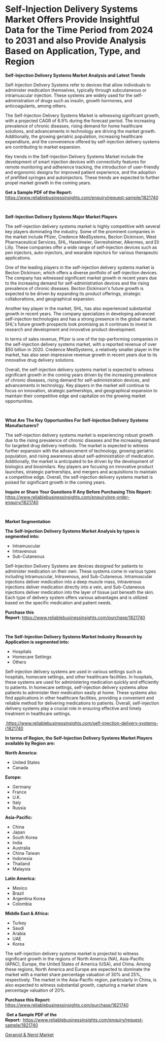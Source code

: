 <p><h1>Self-Injection Delivery Systems Market Offers Provide Insightful Data for the Time Period from 2024 to 2031 and also Provide Analysis Based on Application, Type, and Region</h1></p><p><strong>Self-Injection Delivery Systems Market Analysis and Latest Trends</strong></p>
<p><p>Self-Injection Delivery Systems refer to devices that allow individuals to administer medication themselves, typically through subcutaneous or intramuscular injection. These systems are widely used for the self-administration of drugs such as insulin, growth hormones, and anticoagulants, among others.</p><p>The Self-Injection Delivery Systems Market is witnessing significant growth, with a projected CAGR of 6.9% during the forecast period. The increasing prevalence of chronic diseases, rising demand for home healthcare solutions, and advancements in technology are driving the market growth. Additionally, the growing geriatric population, increasing healthcare expenditure, and the convenience offered by self-injection delivery systems are contributing to market expansion.</p><p>Key trends in the Self-Injection Delivery Systems Market include the development of smart injection devices with connectivity features for remote monitoring and adherence tracking, the introduction of user-friendly and ergonomic designs for improved patient experience, and the adoption of prefilled syringes and autoinjectors. These trends are expected to further propel market growth in the coming years.</p></p>
<p><strong>Get a Sample PDF of the Report:&nbsp;</strong> <a href="https://www.reliablebusinessinsights.com/enquiry/request-sample/1821740">https://www.reliablebusinessinsights.com/enquiry/request-sample/1821740</a></p>
<p>&nbsp;</p>
<p><strong>Self-Injection Delivery Systems Major Market Players</strong></p>
<p><p>The self-injection delivery systems market is highly competitive with several key players dominating the industry. Some of the prominent companies in the market include Pfizer, Credence MedSystems, Becton Dickinson, West Pharmaceutical Services, SHL, Haselmeier, Gerresheimer, Alkermes, and Eli Lilly. These companies offer a wide range of self-injection devices such as pen injectors, auto-injectors, and wearable injectors for various therapeutic applications.</p><p>One of the leading players in the self-injection delivery systems market is Becton Dickinson, which offers a diverse portfolio of self-injection devices. The company has witnessed significant market growth in recent years due to the increasing demand for self-administration devices and the rising prevalence of chronic diseases. Becton Dickinson's future growth is expected to be driven by expanding its product offerings, strategic collaborations, and geographical expansion.</p><p>Another key player in the market, SHL, has also experienced substantial growth in recent years. The company specializes in developing advanced self-injection technologies and has a strong presence in the global market. SHL's future growth prospects look promising as it continues to invest in research and development and innovative product development.</p><p>In terms of sales revenue, Pfizer is one of the top-performing companies in the self-injection delivery systems market, with a reported revenue of over $50 billion in 2020. Credence MedSystems, a relatively smaller player in the market, has also seen impressive revenue growth in recent years due to its innovative drug delivery solutions.</p><p>Overall, the self-injection delivery systems market is expected to witness significant growth in the coming years driven by the increasing prevalence of chronic diseases, rising demand for self-administration devices, and advancements in technology. Key players in the market will continue to focus on innovation, strategic partnerships, and geographical expansion to maintain their competitive edge and capitalize on the growing market opportunities.</p></p>
<p>&nbsp;</p>
<p><strong>What Are The Key Opportunities For Self-Injection Delivery Systems Manufacturers?</strong></p>
<p><p>The self-injection delivery systems market is experiencing robust growth due to the rising prevalence of chronic diseases and the increasing demand for targeted drug delivery methods. The market is expected to witness further expansion with the advancement of technology, growing geriatric population, and rising awareness about self-administration of medication. Additionally, the market is anticipated to be driven by the development of biologics and biosimilars. Key players are focusing on innovative product launches, strategic partnerships, and mergers and acquisitions to maintain a competitive edge. Overall, the self-injection delivery systems market is poised for significant growth in the coming years.</p></p>
<p><strong>Inquire or Share Your Questions If Any Before Purchasing This Report:</strong> <a href="https://www.reliablebusinessinsights.com/enquiry/pre-order-enquiry/1821740">https://www.reliablebusinessinsights.com/enquiry/pre-order-enquiry/1821740</a></p>
<p>&nbsp;</p>
<p><strong>Market Segmentation</strong></p>
<p><strong>The Self-Injection Delivery Systems Market Analysis by types is segmented into:</strong></p>
<p><ul><li>Intramuscular</li><li>Intravenous</li><li>Sub-Cutaneous</li></ul></p>
<p><p>Self-Injection Delivery Systems are devices designed for patients to administer medication on their own. These systems come in various types including Intramuscular, Intravenous, and Sub-Cutaneous. Intramuscular injections deliver medication into a deep muscle mass, Intravenous injections deliver medication directly into a vein, and Sub-Cutaneous injections deliver medication into the layer of tissue just beneath the skin. Each type of delivery system offers various advantages and is utilized based on the specific medication and patient needs.</p></p>
<p><strong>Purchase this Report:&nbsp;</strong><a href="https://www.reliablebusinessinsights.com/purchase/1821740">https://www.reliablebusinessinsights.com/purchase/1821740</a></p>
<p>&nbsp;</p>
<p><strong>The Self-Injection Delivery Systems Market Industry Research by Application is segmented into:</strong></p>
<p><ul><li>Hospitals</li><li>Homecare Settings</li><li>Others</li></ul></p>
<p><p>Self-injection delivery systems are used in various settings such as hospitals, homecare settings, and other healthcare facilities. In hospitals, these systems are used for administering medication quickly and efficiently to patients. In homecare settings, self-injection delivery systems allow patients to administer their medication easily at home. These systems also find applications in other healthcare facilities, providing a convenient and reliable method for delivering medications to patients. Overall, self-injection delivery systems play a crucial role in ensuring effective and timely treatment in healthcare settings.</p></p>
<p><a href="https://www.reliablebusinessinsights.com/self-injection-delivery-systems-r1821740">&nbsp;https://www.reliablebusinessinsights.com/self-injection-delivery-systems-r1821740</a></p>
<p><strong>In terms of Region, the Self-Injection Delivery Systems Market Players available by Region are:</strong></p>
<p>
    <p> <strong> North America: </strong>
        <ul>
            <li>United States</li>
            <li>Canada</li>
        </ul>
        </p> 
    <p> <strong> Europe: </strong>
        <ul>
            <li>Germany</li>
            <li>France</li>
            <li>U.K.</li>
            <li>Italy</li>
            <li>Russia</li>
        </ul>
        </p> 
    <p> <strong> Asia-Pacific: </strong>
        <ul>
            <li>China</li>
            <li>Japan</li>
            <li>South Korea</li>
            <li>India</li>
            <li>Australia</li>
            <li>China Taiwan</li>
            <li>Indonesia</li>
            <li>Thailand</li>
            <li>Malaysia</li>
        </ul>
        </p> 
    <p> <strong> Latin America: </strong>
        <ul>
            <li>Mexico</li>
            <li>Brazil</li>
            <li>Argentina Korea</li>
            <li>Colombia</li>
        </ul>
        </p> 
    <p> <strong> Middle East & Africa: </strong>
        <ul>
            <li>Turkey</li>
            <li>Saudi</li>
            <li>Arabia</li>
            <li>UAE</li>
            <li>Korea</li>
        </ul>
    </p>
    </p>
<p><p>The self-injection delivery systems market is projected to witness significant growth in the regions of North America (NA), Asia-Pacific (APAC), Europe, the United States of America (USA), and China. Among these regions, North America and Europe are expected to dominate the market with a market share percentage valuation of 30% and 25%, respectively. The market in the Asia-Pacific region, particularly in China, is also expected to witness substantial growth, capturing a market share percentage valuation of 20%.</p></p>
<p><strong>Purchase this Report: </strong><a href="https://www.reliablebusinessinsights.com/purchase/1821740">https://www.reliablebusinessinsights.com/purchase/1821740</a></p>
<p>&nbsp;<strong>Get a Sample PDF of the Report:&nbsp;&nbsp;</strong><a href="https://www.reliablebusinessinsights.com/enquiry/request-sample/1821740">https://www.reliablebusinessinsights.com/enquiry/request-sample/1821740</a></p>
<p><strong></strong></p>
<p><p><a href="https://github.com/marthawweekle/Market-Research-Report-List-2/blob/main/geraniol-nerol-market.md">Geraniol & Nerol Market</a></p></p>